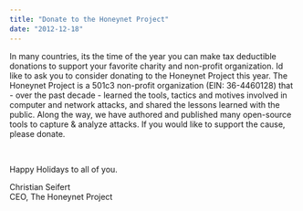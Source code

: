 ```yaml
---
title: "Donate to the Honeynet Project"
date: "2012-12-18"
---
```


In many countries, its the time of the year you can make tax deductible donations to support your favorite charity and non-profit organization. Id like to ask you to consider donating to the Honeynet Project this year. The Honeynet Project is a 501c3 non-profit organization (EIN: 36-4460128) that - over the past decade - learned the tools, tactics and motives involved in computer and network attacks, and shared the lessons learned with the public. Along the way, we have authored and published many open-source tools to capture & analyze attacks. If you would like to support the cause, please donate.

![](images/pixel.gif)

  
Happy Holidays to all of you.  
  
Christian Seifert  
CEO, The Honeynet Project
